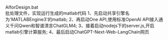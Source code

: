 AIforDesign.bat  
  批处理文件，实现运行生成的matlab代码
  1、先启动共享引擎名为'MATLABEngine3'的matlab;
  2、再启动One API,使用标准OpenAI API接入通义千问Qwen和智谱清言ChatGLM4;
  3、接着启动nodejs下的server.js,开启matlab引擎计算服务;
  4、最后启动ChatGPT-Next-Web-LangChain网页
  
